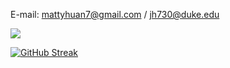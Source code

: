E-mail: mattyhuan7@gmail.com / jh730@duke.edu

![](https://komarev.com/ghpvc/?username=Matty-7)

[![GitHub Streak](https://streak-stats.demolab.com/?user=Matty-7)](https://git.io/streak-stats)
